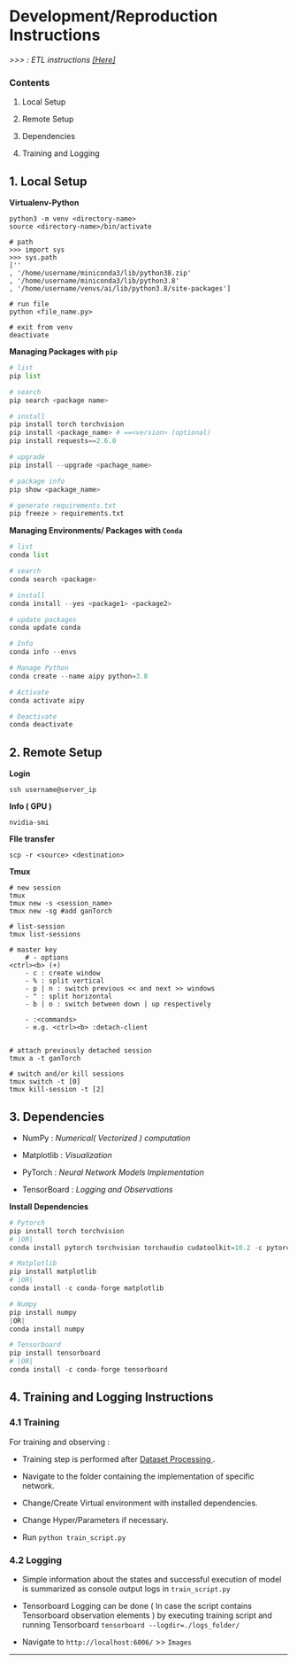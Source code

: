 # Development/Reproduction Instructions

*>>> : ETL instructions [[Here]](https://github.com/Mnpr/Art-Generation-GANs/blob/main/dataset/README.md)*

### Contents

1. Local Setup

2. Remote Setup

3. Dependencies

4. Training and Logging
 

## 1. Local Setup

**Virtualenv-Python**

```shell
python3 -m venv <directory-name>
source <directory-name>/bin/activate

# path
>>> import sys
>>> sys.path
[''
, '/home/username/miniconda3/lib/python38.zip'
, '/home/username/miniconda3/lib/python3.8'
, '/home/username/venvs/ai/lib/python3.8/site-packages']

# run file
python <file_name.py>

# exit from venv
deactivate
```

**Managing Packages with `pip`**

```python
# list
pip list

# search
pip search <package name>

# install
pip install torch torchvision
pip install <package_name> # ==<version> (optional)
pip install requests==2.6.0

# upgrade
pip install --upgrade <pachage_name>

# package info
pip show <package_name>

# generate requirements.txt
pip freeze > requirements.txt
```

**Managing Environments/ Packages with `Conda`**

```python
# list
conda list

# search
conda search <package>

# install 
conda install --yes <package1> <package2>

# update packages
conda update conda 

# Info
conda info --envs

# Manage Python
conda create --name aipy python=3.8

# Activate
conda activate aipy

# Deactivate
conda deactivate
```

## 2. Remote Setup

**Login**

```
ssh username@server_ip
```

**Info ( GPU )**

```shell
nvidia-smi 
```

**FIle transfer**

```shell
scp -r <source> <destination>
```

**Tmux** 

```shell
# new session
tmux
tmux new -s <session_name>
tmux new -sg #add ganTorch

# list-session
tmux list-sessions

# master key 
    # - options    
<ctrl><b> (+)
    - c : create window
    - % : split vertical
    - p | n : switch previous << and next >> windows
    - " : split horizontal
    - b | o : switch between down | up respectively

    - :<commands>
    - e.g. <ctrl><b> :detach-client


# attach previously detached session
tmux a -t ganTorch

# switch and/or kill sessions
tmux switch -t [0]
tmux kill-session -t [2]
```

## 3. Dependencies

- NumPy : *Numerical( Vectorized ) computation*

- Matplotlib : *Visualization*

- PyTorch : *Neural Network Models Implementation*

- TensorBoard : *Logging and Observations*

**Install Dependencies**

```python
# Pytorch
pip install torch torchvision
# |OR|
conda install pytorch torchvision torchaudio cudatoolkit=10.2 -c pytorch

# Matplotlib
pip install matplotlib
# |OR|
conda install -c conda-forge matplotlib

# Numpy
pip install numpy
|OR|
conda install numpy

# Tensorboard
pip install tensorboard
# |OR|
conda install -c conda-forge tensorboard
```

## 4. Training and Logging Instructions


### 4.1 Training

For training and observing :

- Training step is performed after [ Dataset Processing ](https://github.com/Mnpr/Art-Generation-GANs/blob/main/dataset/README.md).

- Navigate to the folder containing the implementation of specific network.

- Change/Create Virtual environment with installed dependencies.

- Change Hyper/Parameters if necessary.

- Run `python train_script.py`

### 4.2 Logging

- Simple information about the states and successful execution of model is summarized as console output logs in `train_script.py`

- Tensorboard Logging can be done ( In case the script contains Tensorboard observation elements ) by executing training script and running Tensorboard `tensorboard --logdir=./logs_folder/`

- Navigate to `http://localhost:6006/` >> `Images`

****